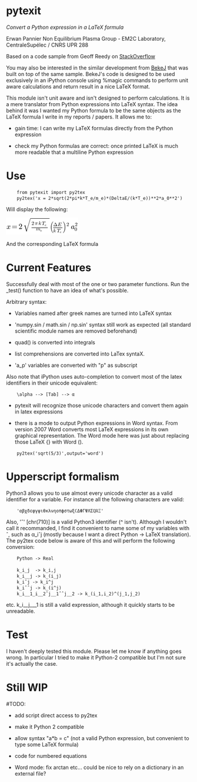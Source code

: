 # pytexit
    
*Convert a Python expression in a LaTeX formula*

Erwan Pannier
Non Equilibrium Plasma Group - EM2C Laboratory, CentraleSupélec / CNRS UPR 288

Based on a code sample from Geoff Reedy on [StackOverflow](http://stackoverflow.com/questions/3867028/converting-a-python-numeric-expression-to-latex
)

You may also be interested in the similar development from [BekeJ](
https://github.com/BekeJ/py2tex) that was built
on top of the same sample. 
BekeJ's code is designed to be used exclusively in an iPython console using 
%magic commands to perform unit aware calculations and return result in a nice
LaTeX format. 

This module isn't unit aware and isn't designed to perform calculations. It is 
a mere translator from Python expressions into LaTeX syntax. The idea behind it
was I wanted my Python formula to be the same objects as the LaTeX formula I 
write in my reports / papers. It allows me to:

- gain time: 
    I can write my LaTeX formulas directly from the Python expression
    
- check my Python formulas are correct:
    once printed LaTeX is much more readable that a multiline Python expression

# Use

```
    from pytexit import py2tex
    py2tex('x = 2*sqrt(2*pi*k*T_e/m_e)*(DeltaE/(k*T_e))**2*a_0**2')
```

Will display the following:

![Image](docs/output.png)

And the corresponding LaTeX formula

# Current Features

Successfully deal with most of the one or two parameter functions. Run the 
_test() function to have an idea of what's possible. 

Arbitrary syntax:

- Variables named after greek names are turned into LaTeX syntax

- 'numpy.sin / math.sin / np.sin' syntax still work as expected (all standard 
scientific module names are removed beforehand)

- quad() is converted into integrals

- list comprehensions are converted into LaTex syntaX. 

- 'a_p' variables are converted with "p" as subscript

Also note that iPython uses auto-completion to convert most of the latex 
identifiers in their unicode equivalent:

```
    \alpha --> [Tab] --> α
```
    
- pytexit will recognize those unicode characters and convert them again in 
latex expressions

- there is a mode to output Python expressions in Word syntax. From version 2007
Word converts most LaTeX expressions in its own graphical representation. The 
Word mode here was just about replacing those LaTeX {} with Word ().

```    
    py2tex('sqrt(5/3)',output='word')
```

# Upperscript formalism

Python3 allows you to use almost every unicode character as a valid identifier
for a variable. For instance all the following characters are valid:

```
    'αβχδεφγψιθκλνηοπϕστωξℂΔΦΓΨΛΣℚℝΞ'
```

Also, 'ˆ' [chr(710)] is a valid Python3 identifier (^ isn't). Although I 
wouldn't call it recommanded, I find it convenient to name some of my variables 
with ˆ, such as α_iˆj (mostly because I want a direct Python -> LaTeX 
translation). The py2tex code below is aware of this and will perform the 
following conversion:

```
    Python -> Real
    
    k_i_j  -> k_i,j
    k_i__j -> k_(i_j) 
    k_iˆj -> k_i^j
    k_iˆˆj -> k_(i^j)
    k_i__1_i__2ˆj__1ˆˆj__2 -> k_(i_1,i_2)^(j_1,j_2)
```
    
etc. k_i__j___1 is still a valid expression, although it quickly starts to be 
unreadable.


# Test

I haven't deeply tested this module. Please let me know if anything goes wrong.
In particular I tried to make it Python-2 compatible but I'm not sure it's 
actually the case. 


# Still WIP


#TODO:

- add script direct access to py2tex

- make it Python 2 compatible

- allow syntax "a*b = c" (not a valid Python expression, but convenient to type
    some LaTeX formula)
- code for numbered equations
- Word mode: fix arctan etc... could be nice to rely on a dictionary in an 
    external file?
    